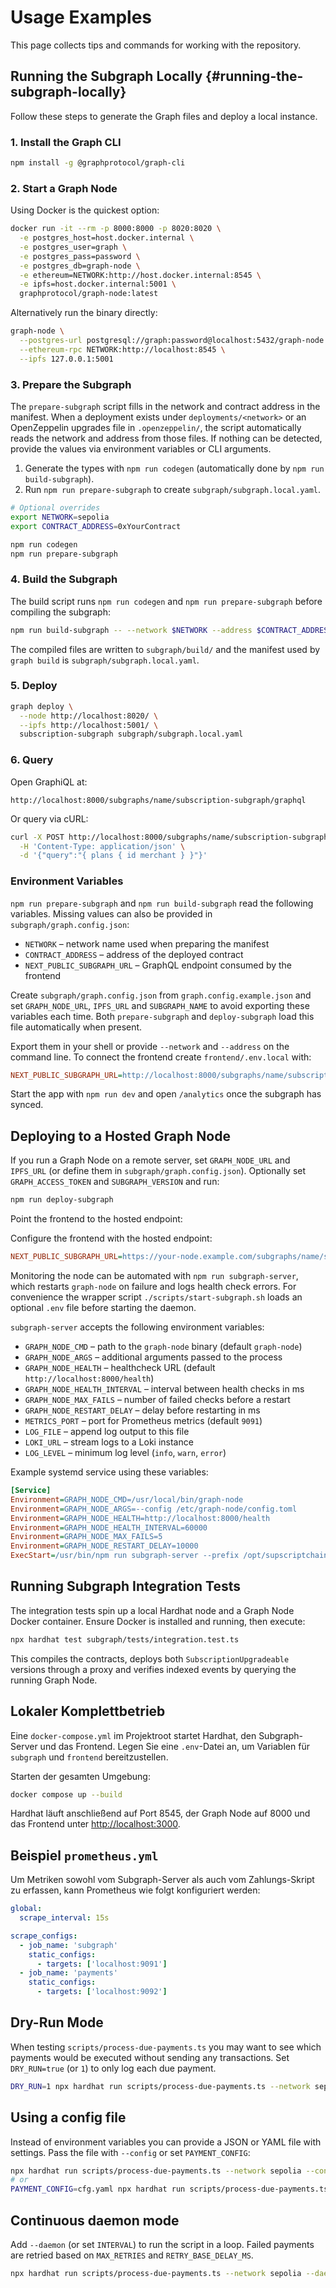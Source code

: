 # Usage Examples

This page collects tips and commands for working with the repository.

## Running the Subgraph Locally {#running-the-subgraph-locally}

Follow these steps to generate the Graph files and deploy a local instance.

### 1. Install the Graph CLI

```bash
npm install -g @graphprotocol/graph-cli
```

### 2. Start a Graph Node

Using Docker is the quickest option:

```bash
docker run -it --rm -p 8000:8000 -p 8020:8020 \
  -e postgres_host=host.docker.internal \
  -e postgres_user=graph \
  -e postgres_pass=password \
  -e postgres_db=graph-node \
  -e ethereum=NETWORK:http://host.docker.internal:8545 \
  -e ipfs=host.docker.internal:5001 \
  graphprotocol/graph-node:latest
```

Alternatively run the binary directly:

```bash
graph-node \
  --postgres-url postgresql://graph:password@localhost:5432/graph-node \
  --ethereum-rpc NETWORK:http://localhost:8545 \
  --ipfs 127.0.0.1:5001
```

### 3. Prepare the Subgraph

The `prepare-subgraph` script fills in the network and contract address in the
manifest. When a deployment exists under `deployments/<network>` or an
OpenZeppelin upgrades file in `.openzeppelin/`, the script automatically reads
the network and address from those files. If nothing can be detected, provide
the values via environment variables or CLI arguments.

1. Generate the types with `npm run codegen` (automatically done by
   `npm run build-subgraph`).
2. Run `npm run prepare-subgraph` to create `subgraph/subgraph.local.yaml`.

```bash
# Optional overrides
export NETWORK=sepolia
export CONTRACT_ADDRESS=0xYourContract

npm run codegen
npm run prepare-subgraph
```

### 4. Build the Subgraph

The build script runs `npm run codegen` and `npm run prepare-subgraph` before
compiling the subgraph:

```bash
npm run build-subgraph -- --network $NETWORK --address $CONTRACT_ADDRESS
```

The compiled files are written to `subgraph/build/` and the manifest used by
`graph build` is `subgraph/subgraph.local.yaml`.

### 5. Deploy

```bash
graph deploy \
  --node http://localhost:8020/ \
  --ipfs http://localhost:5001/ \
  subscription-subgraph subgraph/subgraph.local.yaml
```

### 6. Query

Open GraphiQL at:

```
http://localhost:8000/subgraphs/name/subscription-subgraph/graphql
```

Or query via cURL:

```bash
curl -X POST http://localhost:8000/subgraphs/name/subscription-subgraph/graphql \
  -H 'Content-Type: application/json' \
  -d '{"query":"{ plans { id merchant } }"}'
```

### Environment Variables

`npm run prepare-subgraph` and `npm run build-subgraph` read the following
variables. Missing values can also be provided in `subgraph/graph.config.json`:

- `NETWORK` – network name used when preparing the manifest
- `CONTRACT_ADDRESS` – address of the deployed contract
- `NEXT_PUBLIC_SUBGRAPH_URL` – GraphQL endpoint consumed by the frontend

Create `subgraph/graph.config.json` from `graph.config.example.json` and set
`GRAPH_NODE_URL`, `IPFS_URL` and `SUBGRAPH_NAME` to avoid exporting these
variables each time. Both `prepare-subgraph` and `deploy-subgraph` load this
file automatically when present.

Export them in your shell or provide `--network` and `--address` on the command
line. To connect the frontend create `frontend/.env.local` with:

```ini
NEXT_PUBLIC_SUBGRAPH_URL=http://localhost:8000/subgraphs/name/subscription-subgraph/graphql
```

Start the app with `npm run dev` and open `/analytics` once the subgraph has
synced.

## Deploying to a Hosted Graph Node

If you run a Graph Node on a remote server, set `GRAPH_NODE_URL` and
`IPFS_URL` (or define them in `subgraph/graph.config.json`). Optionally set
`GRAPH_ACCESS_TOKEN` and `SUBGRAPH_VERSION` and run:

```bash
npm run deploy-subgraph
```

Point the frontend to the hosted endpoint:

Configure the frontend with the hosted endpoint:

```ini
NEXT_PUBLIC_SUBGRAPH_URL=https://your-node.example.com/subgraphs/name/subscription-subgraph/graphql
```

Monitoring the node can be automated with `npm run subgraph-server`, which
restarts `graph-node` on failure and logs health check errors.
For convenience the wrapper script `./scripts/start-subgraph.sh` loads an
optional `.env` file before starting the daemon.

`subgraph-server` accepts the following environment variables:

- `GRAPH_NODE_CMD` – path to the `graph-node` binary (default `graph-node`)
- `GRAPH_NODE_ARGS` – additional arguments passed to the process
- `GRAPH_NODE_HEALTH` – healthcheck URL (default `http://localhost:8000/health`)
- `GRAPH_NODE_HEALTH_INTERVAL` – interval between health checks in ms
- `GRAPH_NODE_MAX_FAILS` – number of failed checks before a restart
- `GRAPH_NODE_RESTART_DELAY` – delay before restarting in ms
- `METRICS_PORT` – port for Prometheus metrics (default `9091`)
- `LOG_FILE` – append log output to this file
- `LOKI_URL` – stream logs to a Loki instance
- `LOG_LEVEL` – minimum log level (`info`, `warn`, `error`)

Example systemd service using these variables:

```ini
[Service]
Environment=GRAPH_NODE_CMD=/usr/local/bin/graph-node
Environment=GRAPH_NODE_ARGS=--config /etc/graph-node/config.toml
Environment=GRAPH_NODE_HEALTH=http://localhost:8000/health
Environment=GRAPH_NODE_HEALTH_INTERVAL=60000
Environment=GRAPH_NODE_MAX_FAILS=5
Environment=GRAPH_NODE_RESTART_DELAY=10000
ExecStart=/usr/bin/npm run subgraph-server --prefix /opt/supscriptchain
```

## Running Subgraph Integration Tests

The integration tests spin up a local Hardhat node and a Graph Node Docker
container. Ensure Docker is installed and running, then execute:

```bash
npx hardhat test subgraph/tests/integration.test.ts
```

This compiles the contracts, deploys both `SubscriptionUpgradeable` versions
through a proxy and verifies indexed events by querying the running Graph Node.

## Lokaler Komplettbetrieb

Eine `docker-compose.yml` im Projektroot startet Hardhat, den Subgraph-Server und das Frontend.
Legen Sie eine `.env`-Datei an, um Variablen für `subgraph` und `frontend` bereitzustellen.

Starten der gesamten Umgebung:

```bash
docker compose up --build
```

Hardhat läuft anschließend auf Port 8545, der Graph Node auf 8000 und das
Frontend unter <http://localhost:3000>.

## Beispiel `prometheus.yml`

Um Metriken sowohl vom Subgraph-Server als auch vom Zahlungs-Skript zu erfassen,
kann Prometheus wie folgt konfiguriert werden:

```yaml
global:
  scrape_interval: 15s

scrape_configs:
  - job_name: 'subgraph'
    static_configs:
      - targets: ['localhost:9091']
  - job_name: 'payments'
    static_configs:
      - targets: ['localhost:9092']
```

## Dry-Run Mode

When testing `scripts/process-due-payments.ts` you may want to see which
payments would be executed without sending any transactions. Set
`DRY_RUN=true` (or `1`) to only log each due payment.

```bash
DRY_RUN=1 npx hardhat run scripts/process-due-payments.ts --network sepolia
```

## Using a config file

Instead of environment variables you can provide a JSON or YAML file with
settings. Pass the file with `--config` or set `PAYMENT_CONFIG`:

```bash
npx hardhat run scripts/process-due-payments.ts --network sepolia --config cfg.yaml
# or
PAYMENT_CONFIG=cfg.yaml npx hardhat run scripts/process-due-payments.ts --network sepolia
```

## Continuous daemon mode

Add `--daemon` (or set `INTERVAL`) to run the script in a loop. Failed payments
are retried based on `MAX_RETRIES` and `RETRY_BASE_DELAY_MS`.

```bash
npx hardhat run scripts/process-due-payments.ts --network sepolia --daemon
```
